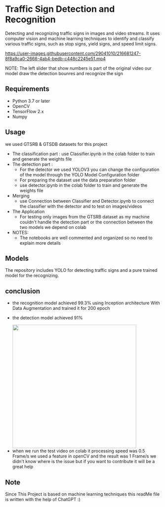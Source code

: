 # Traffic Sign Detection and Recognition

Detecting and recognizing traffic signs in images and video streams. It uses computer vision and machine learning techniques to identify and classify various traffic signs, such as stop signs, yield signs, and speed limit signs.


https://user-images.githubusercontent.com/29041010/216681247-8f8a9ca0-2666-4ab4-bedb-c448c2245e51.mp4

NOTE: The left slider that show numbers is part of the original video our model draw the detection bounres and recognize the sign




## Requirements
- Python 3.7 or later
- OpenCV
- TensorFlow 2.x
- Numpy

## Usage
we used GTSRB & GTSDB datasets for this project

* The classification part :
use Classifier.ipynb in the colab folder to train and generate the weights file
* The detection part :
  * For the detector we used YOLOV3 you can change the configuration of the model through the YOLO Model Configuration folder 
  * For preparing the dataset use the data preparation folder
  * use detector.ipynb in the colab folder to train and generate the weights file
* Merging
  * use Connection between Classifier and Detector.ipynb to connect the classifier with the detector and to test on images/videos
* The Application
  * For testing only images from the GTSRB dataset as my machine couldn't handle the detection part or the connection between the two models we depend on colab
* NOTES: 
  * The notebooks are well commented and organized so no need to explain more details


## Models
The repository includes YOLO for detecting traffic signs and a pure trained model for the recognizing. 

## conclusion 
  - the recognition model achieved 99.3% using Inception architecture With Data Augmentation and trained it for 200 epoch
  - <p>the detection model achieved 91%</p>
    <img src="https://user-images.githubusercontent.com/29041010/216661055-047af709-9fbb-4914-b8ab-b37444c1279c.png"  width="400" height="400" />
  - when we run the test video on colab it processing speed was 0.5 Frame/s we used a feature in openCV and the result was 1 Frame/s
    we didn't know where is the issue but if you want to contribute it will be a great help
## Note
Since This Project is based on machine learning techniques this readMe file is written with the help of ChatGPT :)
